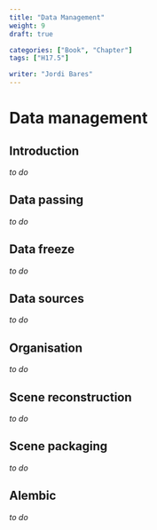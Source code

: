 ```yaml
---
title: "Data Management"
weight: 9
draft: true

categories: ["Book", "Chapter"]
tags: ["H17.5"]

writer: "Jordi Bares"
---
```

# Data management

## Introduction

_to do_


## Data passing

_to do_


## Data freeze

_to do_


## Data sources

_to do_


## Organisation

_to do_


## Scene reconstruction

_to do_


## Scene packaging

_to do_


## Alembic

_to do_


